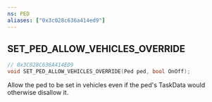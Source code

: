 ```yaml
---
ns: PED
aliases: ["0x3c028c636a414ed9"]
---
```

## SET_PED_ALLOW_VEHICLES_OVERRIDE

```c
// 0x3C028C636A414ED9
void SET_PED_ALLOW_VEHICLES_OVERRIDE(Ped ped, bool OnOff);
```

Allow the ped to be set in vehicles even if the ped's TaskData would otherwise disallow it.

